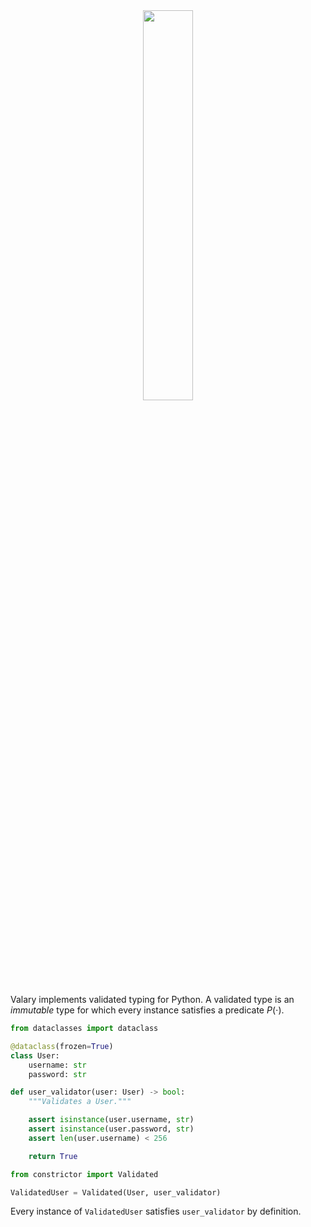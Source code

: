 <div align=center>
        <img src='https://github.com/oelin/valary/blob/main/images/valary' width=40%>
</div>

Valary implements validated typing for Python. A validated type is an *immutable* type for which every instance satisfies a predicate $P(\cdot)$. 

```python
from dataclasses import dataclass

@dataclass(frozen=True)
class User:
    username: str
    password: str
```

```python
def user_validator(user: User) -> bool:
    """Validates a User."""

    assert isinstance(user.username, str)
    assert isinstance(user.password, str)
    assert len(user.username) < 256

    return True
```

```python
from constrictor import Validated

ValidatedUser = Validated(User, user_validator) 
```

Every instance of `ValidatedUser` satisfies `user_validator` by definition.

